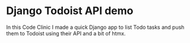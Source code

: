 # Django Todoist API demo

In this Code Clinic I made a quick Django app to list Todo tasks and push them to Todoist using their API and a bit of htmx.
